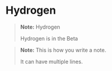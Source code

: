 # Hydrogen

> **Note:** Hydrogen
>
> Hydrogen is in the Beta

> **Note:** This is how you write a note.
>
> It can have multiple lines.
